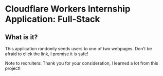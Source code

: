 # Cloudflare Workers Internship Application: Full-Stack

## What is it?

This application randomly sends users to one of two webpages. Don't be afraid to click the link, I promise it is safe!

Note to recruiters: Thank you for your consideration, I learned a lot from this project!